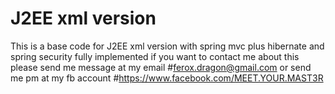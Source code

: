 #  J2EE xml version
This is a base code for J2EE xml version with spring mvc plus hibernate and spring security fully implemented
if you want to contact me about this please send me message at my email
#ferox.dragon@gmail.com 
or send me pm at my fb account 
#https://www.facebook.com/MEET.YOUR.MAST3R
